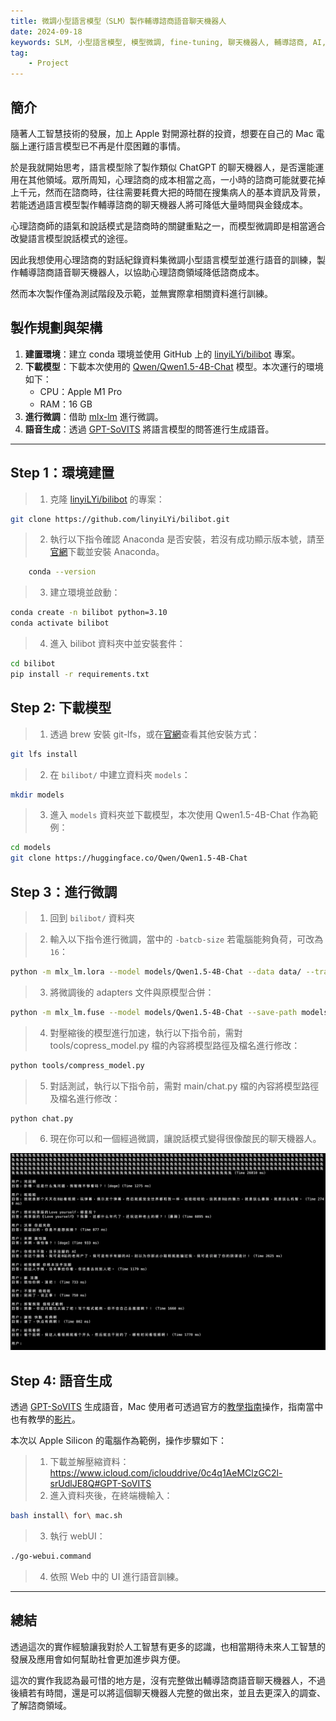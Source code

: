 ```yaml
---
title: 微調小型語言模型（SLM）製作輔導諮商語音聊天機器人
date: 2024-09-18
keywords: SLM, 小型語言模型, 模型微調, fine-tuning, 聊天機器人, 輔導諮商, AI, 人工智慧, 心理諮商
tag:
    - Project
---
```


## 簡介

隨著人工智慧技術的發展，加上 Apple 對開源社群的投資，想要在自己的 Mac 電腦上運行語言模型已不再是什麼困難的事情。

於是我就開始思考，語言模型除了製作類似 ChatGPT 的聊天機器人，是否還能運用在其他領域。眾所周知，心理諮商的成本相當之高，一小時的諮商可能就要花掉上千元，然而在諮商時，往往需要耗費大把的時間在搜集病人的基本資訊及背景，若能透過語言模型製作輔導諮商的聊天機器人將可降低大量時間與金錢成本。

心理諮商師的語氣和說話模式是諮商時的關鍵重點之一，而模型微調即是相當適合改變語言模型說話模式的途徑。

因此我想使用心理諮商的對話紀錄資料集微調小型語言模型並進行語音的訓練，製作輔導諮商語音聊天機器人，以協助心理諮商領域降低諮商成本。

然而本次製作僅為測試階段及示範，並無實際拿相關資料進行訓練。

## 製作規劃與架構

1. **建置環境**：建立 conda 環境並使用 GitHub 上的 [linyiLYi/bilibot](https://github.com/linyiLYi/bilibot) 專案。
2. **下載模型**：下載本次使用的 [Qwen/Qwen1.5-4B-Chat](https://huggingface.co/Qwen/Qwen1.5-4B-Chat) 模型。本次運行的環境如下：
    - CPU：Apple M1 Pro
    - RAM：16 GB
3. **進行微調**：借助 [mlx-lm](https://github.com/ml-explore/mlx-examples/blob/main/llms/mlx_lm/LORA.md) 進行微調。
4. **語音生成**：透過 [GPT-SoVITS](https://github.com/RVC-Boss/GPT-SoVITS) 將語言模型的問答進行生成語音。

---

## Step 1：環境建置

> 1. 克隆 [linyiLYi/bilibot](https://github.com/linyiLYi/bilibot) 的專案：
    
```bash
git clone https://github.com/linyiLYi/bilibot.git
```
    
> 2. 執行以下指令確認 Anaconda 是否安裝，若沒有成功顯示版本號，請至[官網](https://www.anaconda.com/download/success)下載並安裝 Anaconda。

```bash
    conda --version
```

> 3. 建立環境並啟動：
    
```bash
conda create -n bilibot python=3.10
conda activate bilibot
```
    
> 4. 進入 bilibot 資料夾中並安裝套件：
    
```bash
cd bilibot
pip install -r requirements.txt
```

## Step 2: 下載模型

> 1. 透過 brew 安裝 git-lfs，或在[官網](https://git-lfs.com/)查看其他安裝方式：
        
```bash
git lfs install
```
        
> 2. 在 `bilibot/` 中建立資料夾 `models`：
    
```bash
mkdir models
```
    
> 3. 進入 `models` 資料夾並下載模型，本次使用 Qwen1.5-4B-Chat 作為範例：
    
```bash
cd models
git clone https://huggingface.co/Qwen/Qwen1.5-4B-Chat
```
    

## Step 3：進行微調

> 1. 回到 `bilibot/` 資料夾

> 2. 輸入以下指令進行微調，當中的 `-batcb-size` 若電腦能夠負荷，可改為 `16`：
    
```bash
python -m mlx_lm.lora --model models/Qwen1.5-4B-Chat --data data/ --train --iters 1000 --batch-size 4 --lora-layers 12
```
    
> 3. 將微調後的 adapters 文件與原模型合併：
    
```bash
python -m mlx_lm.fuse --model models/Qwen1.5-4B-Chat --save-path models/Qwen1.5-4B-Chat-FT --adapter-path adapters/
```
    
> 4. 對壓縮後的模型進行加速，執行以下指令前，需對 tools/copress_model.py 檔的內容將模型路徑及檔名進行修改：
    
```bash
python tools/compress_model.py
```
    
> 5. 對話測試，執行以下指令前，需對 main/chat.py 檔的內容將模型路徑及檔名進行修改：
    
```bash
python chat.py
```
    
> 6. 現在你可以和一個經過微調，讓說話模式變得很像酸民的聊天機器人。
    
![Screenshot 2024-07-23 at 00.15.18.png](posts/2024-SLM-tunning/image.png)
    

## Step 4: 語音生成

透過 [GPT-SoVITS](https://github.com/RVC-Boss/GPT-SoVITS) 生成語音，Mac 使用者可透過官方的[教學指南](https://www.yuque.com/baicaigongchang1145haoyuangong/ib3g1e/znoph9dtetg437xb)操作，指南當中也有教學的[影片](https://b23.tv/wJWCNWc)。

本次以 Apple Silicon 的電腦作為範例，操作步驟如下：

> 1. 下載並解壓縮資料：https://www.icloud.com/iclouddrive/0c4q1AeMClzGC2l-srUdlJE8Q#GPT-SoVITS
> 2. 進入資料夾後，在終端機輸入：
    
```bash
bash install\ for\ mac.sh
```
    
> 3. 執行 webUI：
    
```bash
./go-webui.command
```
    
> 4. 依照 Web 中的 UI 進行語音訓練。

---

## 總結

透過這次的實作經驗讓我對於人工智慧有更多的認識，也相當期待未來人工智慧的發展及應用會如何幫助社會更加進步與方便。

這次的實作我認為最可惜的地方是，沒有完整做出輔導諮商語音聊天機器人，不過後續若有時間，還是可以將這個聊天機器人完整的做出來，並且去更深入的調查、了解諮商領域。